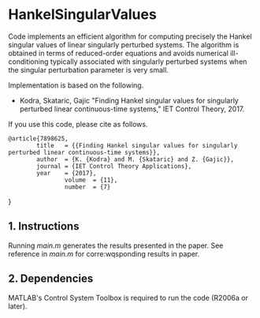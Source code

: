 # HankelSingularValues    
Code implements an efficient algorithm for computing precisely the Hankel singular values of linear singularly perturbed systems. The algorithm is obtained in terms of reduced-order equations and avoids numerical ill-conditioning typically associated with singularly perturbed systems when the singular perturbation parameter is very small.

Implementation is based on the following.
* Kodra, Skataric, Gajic "Finding Hankel singular values for singularly perturbed linear continuous-time systems," IET Control Theory, 2017.

If you use this code, please cite as follows.

	@article{7898625,
      		title   = {{Finding Hankel singular values for singularly perturbed linear continuous-time systems}},
      		author  = {K. {Kodra} and M. {Skataric} and Z. {Gajic}},
      		journal = {IET Control Theory Applications},
      		year    = {2017},
	                volume  = {11},
        	        number  = {7}
}

## 1. Instructions

Running _main.m_ generates the results presented in the paper. See reference in _main.m_ for corre:wqsponding results in paper.

## 2. Dependencies

MATLAB's Control System Toolbox is required to run the code (R2006a or later).

